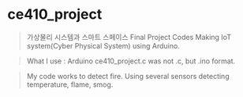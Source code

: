 # ce410_project
>가상물리 시스템과 스마트 스페이스 Final Project Codes
>Making IoT system(Cyber Physical System) using Arduino.

>What I use : Arduino
>ce410_project.c was not .c, but .ino format.

>My code works to detect fire. Using several sensors detecting temperature, flame, smog.
